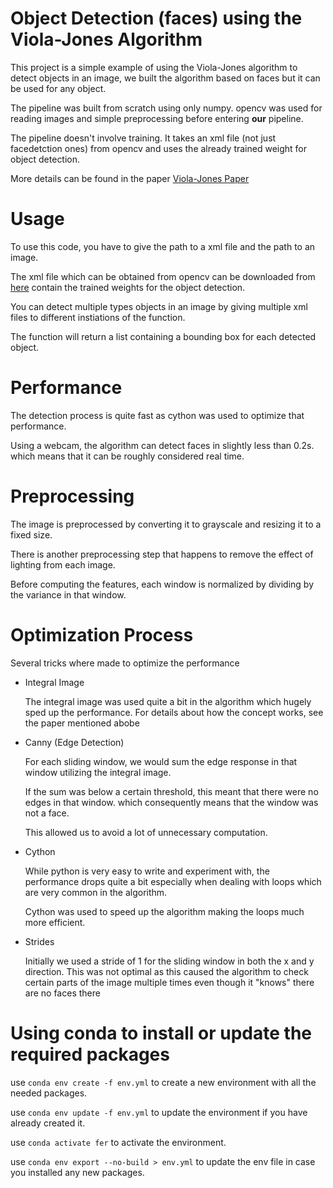 # Object Detection (faces) using the Viola-Jones Algorithm

This project is a simple example of using the Viola-Jones algorithm to detect objects in an image, we built the algorithm based on faces but it can be used for any object.

The pipeline was built from scratch using only numpy. opencv was used for reading images and simple preprocessing before entering **our** pipeline.

The pipeline doesn't involve training. It takes an xml file (not just facedetction ones) from opencv and uses the already trained weight for object detection.

More details can be found in the paper
    [Viola-Jones Paper](https://www.cs.cmu.edu/~efros/courses/LBMV07/Papers/viola-cvpr-01.pdf)

# Usage

To use this code, you have to give the path to a xml file and the path to an image.

The xml file which can be obtained from opencv can be downloaded from [here](https://github.com/opencv/opencv/tree/master/data/haarcascades) contain the trained weights for the object detection.

You can detect multiple types objects in an image by giving multiple xml files to different instiations of the function.

The function will return a list containing a bounding box for each detected object.

# Performance

The detection process is quite fast as cython was used to optimize that performance.

Using a webcam, the algorithm can detect faces in slightly less than 0.2s. which means that it can be roughly considered real time.

# Preprocessing

The image is preprocessed by converting it to grayscale and resizing it to a fixed size.

There is another preprocessing step that happens to remove the effect of lighting from each image.

Before computing the features, each window is normalized by dividing by the variance in that window.

# Optimization Process

Several tricks where made to optimize the performance

- Integral Image

    The integral image was used quite a bit in the algorithm which hugely sped up the performance. For details about how the concept works, see the paper mentioned abobe

- Canny (Edge Detection)

    For each sliding window, we would sum the edge response in that window utilizing the integral image.

    If the sum was below a certain threshold, this meant that there were no edges in that window. which consequently means that the window was not a face.

    This allowed us to avoid a lot of unnecessary computation.

- Cython
    
    While python is very easy to write and experiment with, the performance drops quite a bit especially when dealing with loops which are very common in the algorithm.

    Cython was used to speed up the algorithm making the loops much more efficient. 

- Strides

    Initially we used a stride of 1 for the sliding window in both the x and y direction. This was not optimal as this caused the algorithm to check certain parts of the image multiple times even though it "knows" there are no faces there

# Using conda to install or update the required packages

use `conda env create -f env.yml` to create a new environment with all the needed packages.

use `conda env update -f env.yml` to update the environment if you have already created it.

use `conda activate fer` to activate the environment.

use `conda env export --no-build > env.yml` to update the env file in case you installed any new packages.